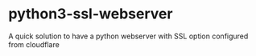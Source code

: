 # python3-ssl-webserver
A quick solution to have a python webserver with SSL option configured from cloudflare
